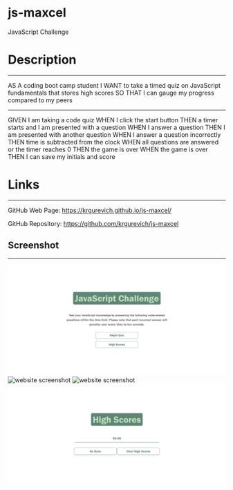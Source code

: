 # js-maxcel

JavaScript Challenge

# Description

---

AS A coding boot camp student
I WANT to take a timed quiz on JavaScript fundamentals that stores high scores
SO THAT I can gauge my progress compared to my peers

---

GIVEN I am taking a code quiz
WHEN I click the start button
THEN a timer starts and I am presented with a question
WHEN I answer a question
THEN I am presented with another question
WHEN I answer a question incorrectly
THEN time is subtracted from the clock
WHEN all questions are answered or the timer reaches 0
THEN the game is over
WHEN the game is over
THEN I can save my initials and score

# Links

---

GitHub Web Page: https://krgurevich.github.io/js-maxcel/

GitHub Repository: https://github.com/krgurevich/js-maxcel

## Screenshot

---

![website screenshot](./assets/images/screenshot-index.png)
![website screenshot](./assets/images/screenshot-challenge.png.png)
![website screenshot](./assets/images/screenshot-finalscore.png.png)
![website screenshot](./assets/images/screenshot-highscore.png)
